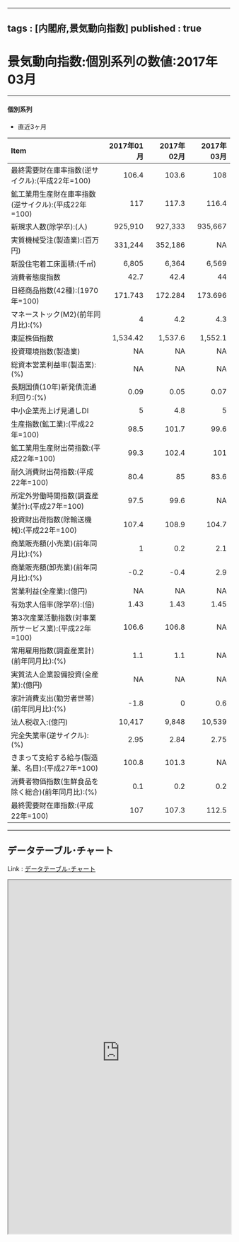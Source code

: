 
---
tags : [内閣府,景気動向指数]
published : true
---

# 景気動向指数:個別系列の数値:2017年03月

***

#### 個別系列

- 直近3ヶ月

<table id = 'amcc' width = '100%'>
 <thead>
  <tr>
   <th style="text-align:left;"> Item </th>
   <th style="text-align:right;"> 2017年01月 </th>
   <th style="text-align:right;"> 2017年02月 </th>
   <th style="text-align:right;"> 2017年03月 </th>
  </tr>
 </thead>
<tbody>
  <tr>
   <td style="text-align:left;"> 最終需要財在庫率指数(逆サイクル):(平成22年=100) </td>
   <td style="text-align:right;"> 106.4 </td>
   <td style="text-align:right;"> 103.6 </td>
   <td style="text-align:right;"> 108 </td>
  </tr>
  <tr>
   <td style="text-align:left;"> 鉱工業用生産財在庫率指数(逆サイクル):(平成22年=100) </td>
   <td style="text-align:right;"> 117 </td>
   <td style="text-align:right;"> 117.3 </td>
   <td style="text-align:right;"> 116.4 </td>
  </tr>
  <tr>
   <td style="text-align:left;"> 新規求人数(除学卒):(人) </td>
   <td style="text-align:right;"> 925,910 </td>
   <td style="text-align:right;"> 927,333 </td>
   <td style="text-align:right;"> 935,667 </td>
  </tr>
  <tr>
   <td style="text-align:left;"> 実質機械受注(製造業):(百万円) </td>
   <td style="text-align:right;"> 331,244 </td>
   <td style="text-align:right;"> 352,186 </td>
   <td style="text-align:right;"> NA </td>
  </tr>
  <tr>
   <td style="text-align:left;"> 新設住宅着工床面積:(千㎡) </td>
   <td style="text-align:right;"> 6,805 </td>
   <td style="text-align:right;"> 6,364 </td>
   <td style="text-align:right;"> 6,569 </td>
  </tr>
  <tr>
   <td style="text-align:left;"> 消費者態度指数 </td>
   <td style="text-align:right;"> 42.7 </td>
   <td style="text-align:right;"> 42.4 </td>
   <td style="text-align:right;"> 44 </td>
  </tr>
  <tr>
   <td style="text-align:left;"> 日経商品指数(42種):(1970年=100) </td>
   <td style="text-align:right;"> 171.743 </td>
   <td style="text-align:right;"> 172.284 </td>
   <td style="text-align:right;"> 173.696 </td>
  </tr>
  <tr>
   <td style="text-align:left;"> マネーストック(M2)(前年同月比):(%) </td>
   <td style="text-align:right;"> 4 </td>
   <td style="text-align:right;"> 4.2 </td>
   <td style="text-align:right;"> 4.3 </td>
  </tr>
  <tr>
   <td style="text-align:left;"> 東証株価指数 </td>
   <td style="text-align:right;"> 1,534.42 </td>
   <td style="text-align:right;"> 1,537.6 </td>
   <td style="text-align:right;"> 1,552.1 </td>
  </tr>
  <tr>
   <td style="text-align:left;"> 投資環境指数(製造業) </td>
   <td style="text-align:right;"> NA </td>
   <td style="text-align:right;"> NA </td>
   <td style="text-align:right;"> NA </td>
  </tr>
  <tr>
   <td style="text-align:left;"> 総資本営業利益率(製造業):(%) </td>
   <td style="text-align:right;"> NA </td>
   <td style="text-align:right;"> NA </td>
   <td style="text-align:right;"> NA </td>
  </tr>
  <tr>
   <td style="text-align:left;"> 長期国債(10年)新発債流通利回り:(%) </td>
   <td style="text-align:right;"> 0.09 </td>
   <td style="text-align:right;"> 0.05 </td>
   <td style="text-align:right;"> 0.07 </td>
  </tr>
  <tr>
   <td style="text-align:left;"> 中小企業売上げ見通しDI </td>
   <td style="text-align:right;"> 5 </td>
   <td style="text-align:right;"> 4.8 </td>
   <td style="text-align:right;"> 5 </td>
  </tr>
  <tr>
   <td style="text-align:left;"> 生産指数(鉱工業):(平成22年=100) </td>
   <td style="text-align:right;"> 98.5 </td>
   <td style="text-align:right;"> 101.7 </td>
   <td style="text-align:right;"> 99.6 </td>
  </tr>
  <tr>
   <td style="text-align:left;"> 鉱工業用生産財出荷指数:(平成22年=100) </td>
   <td style="text-align:right;"> 99.3 </td>
   <td style="text-align:right;"> 102.4 </td>
   <td style="text-align:right;"> 101 </td>
  </tr>
  <tr>
   <td style="text-align:left;"> 耐久消費財出荷指数:(平成22年=100) </td>
   <td style="text-align:right;"> 80.4 </td>
   <td style="text-align:right;"> 85 </td>
   <td style="text-align:right;"> 83.6 </td>
  </tr>
  <tr>
   <td style="text-align:left;"> 所定外労働時間指数(調査産業計):(平成27年=100) </td>
   <td style="text-align:right;"> 97.5 </td>
   <td style="text-align:right;"> 99.6 </td>
   <td style="text-align:right;"> NA </td>
  </tr>
  <tr>
   <td style="text-align:left;"> 投資財出荷指数(除輸送機械):(平成22年=100) </td>
   <td style="text-align:right;"> 107.4 </td>
   <td style="text-align:right;"> 108.9 </td>
   <td style="text-align:right;"> 104.7 </td>
  </tr>
  <tr>
   <td style="text-align:left;"> 商業販売額(小売業)(前年同月比):(%) </td>
   <td style="text-align:right;"> 1 </td>
   <td style="text-align:right;"> 0.2 </td>
   <td style="text-align:right;"> 2.1 </td>
  </tr>
  <tr>
   <td style="text-align:left;"> 商業販売額(卸売業)(前年同月比):(%) </td>
   <td style="text-align:right;"> -0.2 </td>
   <td style="text-align:right;"> -0.4 </td>
   <td style="text-align:right;"> 2.9 </td>
  </tr>
  <tr>
   <td style="text-align:left;"> 営業利益(全産業):(億円) </td>
   <td style="text-align:right;"> NA </td>
   <td style="text-align:right;"> NA </td>
   <td style="text-align:right;"> NA </td>
  </tr>
  <tr>
   <td style="text-align:left;"> 有効求人倍率(除学卒):(倍) </td>
   <td style="text-align:right;"> 1.43 </td>
   <td style="text-align:right;"> 1.43 </td>
   <td style="text-align:right;"> 1.45 </td>
  </tr>
  <tr>
   <td style="text-align:left;"> 第3次産業活動指数(対事業所サービス業):(平成22年=100) </td>
   <td style="text-align:right;"> 106.6 </td>
   <td style="text-align:right;"> 106.8 </td>
   <td style="text-align:right;"> NA </td>
  </tr>
  <tr>
   <td style="text-align:left;"> 常用雇用指数(調査産業計)(前年同月比):(%) </td>
   <td style="text-align:right;"> 1.1 </td>
   <td style="text-align:right;"> 1.1 </td>
   <td style="text-align:right;"> NA </td>
  </tr>
  <tr>
   <td style="text-align:left;"> 実質法人企業設備投資(全産業):(億円) </td>
   <td style="text-align:right;"> NA </td>
   <td style="text-align:right;"> NA </td>
   <td style="text-align:right;"> NA </td>
  </tr>
  <tr>
   <td style="text-align:left;"> 家計消費支出(勤労者世帯)(前年同月比):(%) </td>
   <td style="text-align:right;"> -1.8 </td>
   <td style="text-align:right;"> 0 </td>
   <td style="text-align:right;"> 0.6 </td>
  </tr>
  <tr>
   <td style="text-align:left;"> 法人税収入:(億円) </td>
   <td style="text-align:right;"> 10,417 </td>
   <td style="text-align:right;"> 9,848 </td>
   <td style="text-align:right;"> 10,539 </td>
  </tr>
  <tr>
   <td style="text-align:left;"> 完全失業率(逆サイクル):(%) </td>
   <td style="text-align:right;"> 2.95 </td>
   <td style="text-align:right;"> 2.84 </td>
   <td style="text-align:right;"> 2.75 </td>
  </tr>
  <tr>
   <td style="text-align:left;"> きまって支給する給与(製造業、名目):(平成27年=100) </td>
   <td style="text-align:right;"> 100.8 </td>
   <td style="text-align:right;"> 101.3 </td>
   <td style="text-align:right;"> NA </td>
  </tr>
  <tr>
   <td style="text-align:left;"> 消費者物価指数(生鮮食品を除く総合)(前年同月比):(%) </td>
   <td style="text-align:right;"> 0.1 </td>
   <td style="text-align:right;"> 0.2 </td>
   <td style="text-align:right;"> 0.2 </td>
  </tr>
  <tr>
   <td style="text-align:left;"> 最終需要財在庫指数:(平成22年=100) </td>
   <td style="text-align:right;"> 107 </td>
   <td style="text-align:right;"> 107.3 </td>
   <td style="text-align:right;"> 112.5 </td>
  </tr>
</tbody>
</table>


***

## データテーブル･チャート

Link : [データテーブル･チャート](http://knowledgevault.saecanet.com/charts/am-consulting.co.jp-BusinessConditionsIndividualIndicator.html)

<iframe src="http://knowledgevault.saecanet.com/charts/am-consulting.co.jp-BusinessConditionsIndividualIndicator.html" width="100%" height="800px"></iframe>